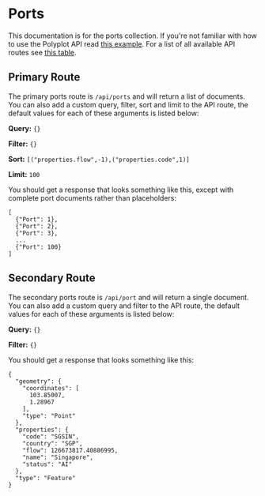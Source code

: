 # Ports

This documentation is for the ports collection. If you're not familiar with how to use the Polyplot API read [this example](https://github.com/jgphilpott/polyplot/tree/master/docs/api#example). For a list of all available API routes see [this table](https://github.com/jgphilpott/polyplot/tree/master/docs/api#routes).

## Primary Route

The primary ports route is `/api/ports` and will return a list of documents. You can also add a custom query, filter, sort and limit to the API route, the default values for each of these arguments is listed below:

**Query:** `{}`

**Filter:** `{}`

**Sort:** `[("properties.flow",-1),("properties.code",1)]`

**Limit:** `100`

You should get a response that looks something like this, except with complete port documents rather than placeholders:

```
[
  {"Port": 1},
  {"Port": 2},
  {"Port": 3},
  ...
  {"Port": 100}
]
```

## Secondary Route

The secondary ports route is `/api/port` and will return a single document. You can also add a custom query and filter to the API route, the default values for each of these arguments is listed below:

**Query:** `{}`

**Filter:** `{}`

You should get a response that looks something like this:

```
{
  "geometry": {
    "coordinates": [
      103.85007,
      1.28967
    ],
    "type": "Point"
  },
  "properties": {
    "code": "SGSIN",
    "country": "SGP",
    "flow": 126673817.40886995,
    "name": "Singapore",
    "status": "AI"
  },
  "type": "Feature"
}
```
